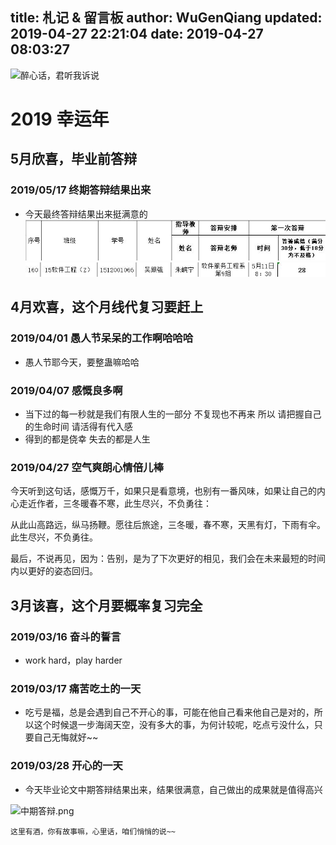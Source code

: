 title: 札记 & 留言板
author: WuGenQiang
updated: 2019-04-27 22:21:04
date: 2019-04-27 08:03:27
---
![醉心话，君听我诉说](https://raw.githubusercontent.com/wugenqiang/picGo/master/pictures/025.jpg)

# 2019 幸运年
## 5月欣喜，毕业前答辩
### 2019/05/17 终期答辩结果出来
* 今天最终答辩结果出来挺满意的
![](https://raw.githubusercontent.com/wugenqiang/PictureBed/master/pictures/20190522-02.jpg)
![](https://raw.githubusercontent.com/wugenqiang/PictureBed/master/pictures/20190522-01.jpg)
## 4月欢喜，这个月线代复习要赶上

### 2019/04/01 愚人节呆呆的工作啊哈哈哈

* 愚人节耶今天，要整蛊嘛哈哈

### 2019/04/07 感慨良多啊

* 当下过的每一秒就是我们有限人生的一部分 不复现也不再来 所以 请把握自己的生命时间 请活得有代入感
* 得到的都是侥幸 失去的都是人生

### 2019/04/27 空气爽朗心情倍儿棒

今天听到这句话，感慨万千，如果只是看意境，也别有一番风味，如果让自己的内心走近作者，三冬暖春不寒，此生尽兴，不负勇往：

从此山高路远，纵马扬鞭。愿往后旅途，三冬暖，春不寒，天黑有灯，下雨有伞。此生尽兴，不负勇往。

最后，不说再见，因为：告别，是为了下次更好的相见，我们会在未来最短的时间内以更好的姿态回归。

## 3月该喜，这个月要概率复习完全

### 2019/03/16 奋斗的誓言

* work hard，play harder

### 2019/03/17 痛苦吃土的一天

* 吃亏是福，总是会遇到自己不开心的事，可能在他自己看来他自己是对的，所以这个时候退一步海阔天空，没有多大的事，为何计较呢，吃点亏没什么，只要自己无悔就好~~

### 2019/03/28 开心的一天

* 今天毕业论文中期答辩结果出来，结果很满意，自己做出的成果就是值得高兴

![中期答辩.png](https://i.loli.net/2019/03/28/5c9c6a5631609.png)

    这里有酒，你有故事嘛，心里话，咱们悄悄的说~~